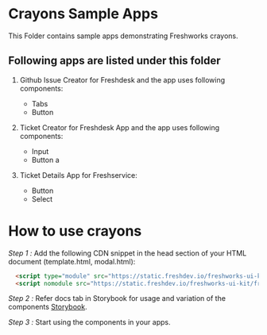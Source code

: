 # Crayons Sample Apps

This Folder contains sample apps demonstrating Freshworks crayons.

## Following apps are listed under this folder

  1. Github Issue Creator for Freshdesk and the app uses following components:

      - Tabs
      - Button

  2. Ticket Creator for Freshdesk App and the app uses following components:
  
      - Input
      - Button  a

  3. Ticket Details App for Freshservice:
  
      - Button
      - Select

# How to use crayons 

*Step 1 :* Add the following CDN snippet in the head section of your HTML document (template.html, modal.html):

```html
  <script type="module" src="https://static.freshdev.io/freshworks-ui-kit/freshworks-ui-kit.esm.js"></script>
  <script nomodule src="https://static.freshdev.io/freshworks-ui-kit/freshworks-ui-kit.js"></script>

```

*Step 2 :* Refer docs tab in Storybook for usage and variation of the components [Storybook](https://static.freshdev.io/freshworks-ui-kit/storybook/index.html).

*Step 3 :* Start using the components in your apps.
